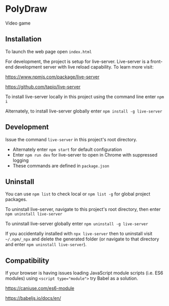 # PolyDraw
Video game

## Installation

To launch the web page open `index.html`

For development, the project is setup for live-server. Live-server is a front-end development server with live reload capability. To learn more visit:

https://www.npmjs.com/package/live-server

https://github.com/tapio/live-server

To install live-server locally in this project using the command line enter `npm i`

Alternately, to install live-server globally enter `npm install -g live-server`

## Development

Issue the command `live-server` in this project's root directory.
* Alternately enter `npm start` for default configuration
* Enter `npm run dev` for live-server to open in Chrome with suppressed logging
* These commands are defined in `package.json`

## Uninstall

You can use `npm list` to check local or `npm list -g` for global project packages.

To uninstall live-server, navigate to this project's root directory, then enter `npm uninstall live-server`

To uninstall live-server globally enter `npm uninstall -g live-server`

If you accidentally installed with `npx live-server` then to uninstall visit `~/.npm/_npx` and delete the generated folder (or navigate to that directory and enter `npm uninstall live-server`).

## Compatibility

If your browser is having issues loading JavaScript module scripts (i.e. ES6 modules) using `<script type="module">` try Babel as a solution.

https://caniuse.com/es6-module

https://babeljs.io/docs/en/

